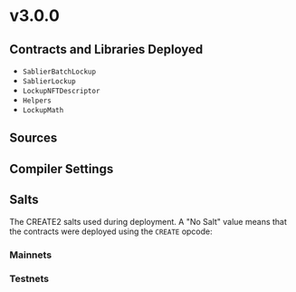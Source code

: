 # v3.0.0

## Contracts and Libraries Deployed

- `SablierBatchLockup`
- `SablierLockup`
- `LockupNFTDescriptor`
- `Helpers`
- `LockupMath`

## Sources

<!-- TODO -->

## Compiler Settings

<!-- TODO -->

## Salts

The CREATE2 salts used during deployment. A "No Salt" value means that the contracts were deployed using the `CREATE`
opcode:

### Mainnets

<!-- TODO -->

### Testnets

<!-- TODO -->
